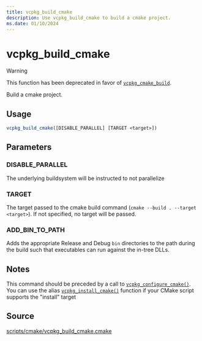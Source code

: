 ```yaml
---
title: vcpkg_build_cmake
description: Use vcpkg_build_cmake to build a cmake project.
ms.date: 01/10/2024
---
```

# vcpkg_build_cmake

> [!WARNING]
> This function has been deprecated in favor of [`vcpkg_cmake_build`](vcpkg_cmake_build.md).

Build a cmake project.

## Usage

```cmake
vcpkg_build_cmake([DISABLE_PARALLEL] [TARGET <target>])
```

## Parameters

### DISABLE_PARALLEL

The underlying buildsystem will be instructed to not parallelize

### TARGET

The target passed to the cmake build command (`cmake --build . --target <target>`). If not specified, no target will
be passed.

### ADD_BIN_TO_PATH

Adds the appropriate Release and Debug `bin` directories to the path during the build such that executables can run against the in-tree DLLs.

## Notes

This command should be preceded by a call to [`vcpkg_configure_cmake()`](vcpkg_configure_cmake.md).
You can use the alias [`vcpkg_install_cmake()`](vcpkg_configure_cmake.md) function if your CMake script supports the
"install" target

## Source

[scripts/cmake/vcpkg\_build\_cmake.cmake](https://github.com/Microsoft/vcpkg/blob/master/scripts/cmake/vcpkg_build_cmake.cmake)
